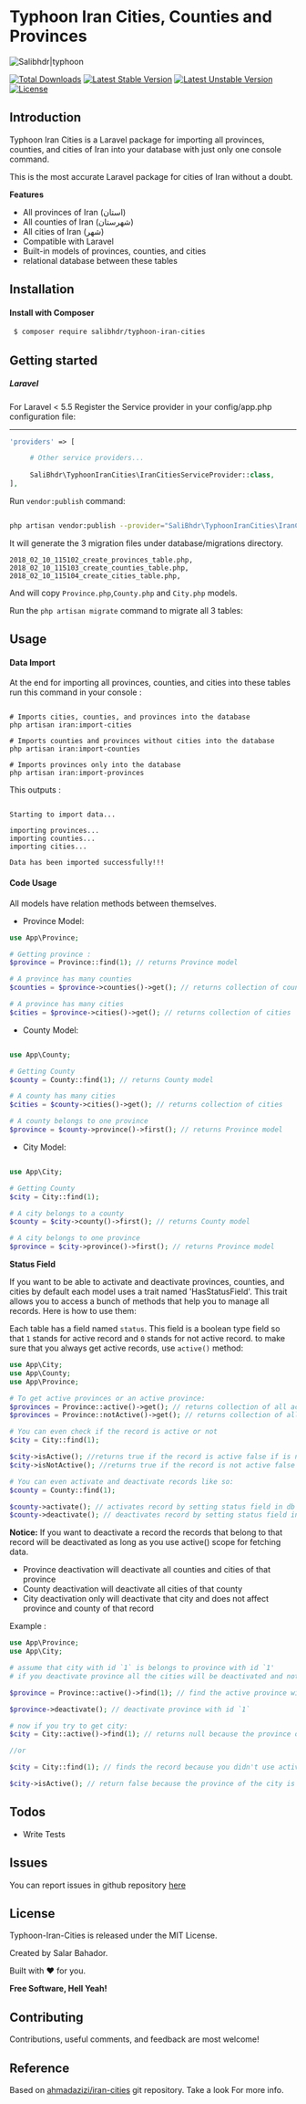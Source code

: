 # Typhoon Iran Cities, Counties and Provinces

![Salibhdr|typhoon](https://drive.google.com/a/domain.com/thumbnail?id=12yntFCiYIGJzI9FMUaF9cRtXKb0rXh9X)

[![Total Downloads](https://poser.pugx.org/SaliBhdr/typhoon-iran-cities/downloads)](https://packagist.org/packages/SaliBhdr/typhoon-url-signer)
[![Latest Stable Version](https://poser.pugx.org/SaliBhdr/typhoon-iran-cities/v/stable)](https://packagist.org/packages/SaliBhdr/typhoon-url-signer)
[![Latest Unstable Version](https://poser.pugx.org/SaliBhdr/typhoon-iran-cities/v/unstable)](https://packagist.org/packages/SaliBhdr/typhoon-url-signer)
[![License](https://poser.pugx.org/SaliBhdr/typhoon-iran-cities/license)](https://packagist.org/packages/SaliBhdr/typhoon-url-signer)

## Introduction

Typhoon Iran Cities is a Laravel package for importing all provinces, counties, and cities of Iran into your database with just 
only one console command.

This is the most accurate Laravel package for cities of Iran without a doubt.

**Features**
- All provinces of Iran (استان)
- All counties of Iran (شهرستان)
- All cities of Iran (شهر)
- Compatible with Laravel
- Built-in models of provinces, counties, and cities
- relational database between these tables

## Installation

#### Install with Composer
```sh
 $ composer require salibhdr/typhoon-iran-cities
```
## Getting started

##### Laravel

For Laravel < 5.5 Register the Service provider in your config/app.php configuration file:

---

```php
'providers' => [

     # Other service providers...
     
     SaliBhdr\TyphoonIranCities\IranCitiesServiceProvider::class,
],
```

Run `vendor:publish` command:

```sh

php artisan vendor:publish --provider="SaliBhdr\TyphoonIranCities\IranCitiesServiceProvider"

```

It will generate the 3 migration files under database/migrations directory.

```
2018_02_10_115102_create_provinces_table.php,
2018_02_10_115103_create_counties_table.php,
2018_02_10_115104_create_cities_table.php,

```

And will copy `Province.php`,`County.php` and `City.php` models.

Run the `php artisan migrate` command to migrate all 3 tables:

## Usage

#### Data Import
At the end for importing all provinces, counties, and cities into these tables run this command in your console :

```

# Imports cities, counties, and provinces into the database
php artisan iran:import-cities

# Imports counties and provinces without cities into the database
php artisan iran:import-counties

# Imports provinces only into the database
php artisan iran:import-provinces

```

This outputs :

```

Starting to import data...

importing provinces...
importing counties...
importing cities...

Data has been imported successfully!!!

```
#### Code Usage

All models have relation methods between themselves.

* Province Model: 
```php
use App\Province;

# Getting province :
$province = Province::find(1); // returns Province model

# A province has many counties
$counties = $province->counties()->get(); // returns collection of counties

# A province has many cities
$cities = $province->cities()->get(); // returns collection of cities

```

* County Model:
```php

use App\County;

# Getting County
$county = County::find(1); // returns County model

# A county has many cities
$cities = $county->cities()->get(); // returns collection of cities

# A county belongs to one province
$province = $county->province()->first(); // returns Province model

```

* City Model:
```php

use App\City;

# Getting County
$city = City::find(1);

# A city belongs to a county
$county = $city->county()->first(); // returns County model

# A city belongs to one province
$province = $city->province()->first(); // returns Province model

```

**Status Field**

If you want to be able to activate and deactivate provinces, counties, and cities by default each model uses
a trait named 'HasStatusField'. This trait allows you to access a bunch of methods that help you to manage all records. Here is how to use them:

Each table has a field named `status`. This field is a boolean type field so that `1` stands for active record and `0` stands
for not active record. to make sure that you always get active records, use `active()` method:

```php
use App\City;
use App\County;
use App\Province;

# To get active provinces or an active province:
$provinces = Province::active()->get(); // returns collection of all active provinces
$provinces = Province::notActive()->get(); // returns collection of all not active provinces

# You can even check if the record is active or not
$city = City::find(1);

$city->isActive(); //returns true if the record is active false if is not active
$city->isNotActive(); //returns true if the record is not active false if is active

# You can even activate and deactivate records like so:
$county = County::find(1);

$county->activate(); // activates record by setting status field in db to 1
$county->deactivate(); // deactivates record by setting status field in db to 0

```

**Notice:** If you want to deactivate a record the records that belong to that record will be deactivated as long 
as you use active() scope for fetching data.

* Province deactivation will deactivate all counties and cities of that province
* County deactivation will deactivate all cities of that county
* City deactivation only will deactivate that city and does not affect province and county of that record 

Example :
```php
use App\Province;
use App\City;

# assume that city with id `1` is belongs to province with id `1'
# if you deactivate province all the cities will be deactivated and not showed in the results.

$province = Province::active()->find(1); // find the active province with id `1`

$province->deactivate(); // deactivate province with id `1`

# now if you try to get city:
$city = City::active()->find(1); // returns null because the province of the city is deactivated

//or

$city = City::find(1); // finds the record because you didn't use active() scope

$city->isActive(); // return false because the province of the city is not active

```

## Todos

 - Write Tests
 
Issues
----
You can report issues in github repository [here][lk1] 

License
----
Typhoon-Iran-Cities is released under the MIT License.

Created by Salar Bahador.

Built with ❤ for you.

**Free Software, Hell Yeah!**

Contributing
----
Contributions, useful comments, and feedback are most welcome!

Reference
----

Based on [ahmadazizi/iran-cities][2k2] git repository. Take a look For more info.

   [lk1]: <https://github.com/SaliBhdr/typhoon-iran-cities/issues>
   [2k2]: <https://github.com/ahmadazizi/iran-cities>

